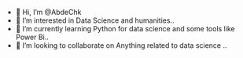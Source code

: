 - 👋 Hi, I’m @AbdeChk
- 👀 I’m interested in Data Science and humanities..
- 🌱 I’m currently learning Python for data science and some tools like Power Bi..
- 💞️ I’m looking to collaborate on Anything related to data science ..

<!---
AbdeChk/AbdeChk is a ✨ special ✨ repository because its `README.md` (this file) appears on your GitHub profile.
You can click the Preview link to take a look at your changes.
--->
